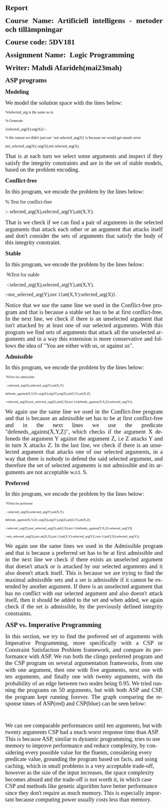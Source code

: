 <html xmlns:v="urn:schemas-microsoft-com:vml"
xmlns:o="urn:schemas-microsoft-com:office:office"
xmlns:w="urn:schemas-microsoft-com:office:word"
xmlns:m="http://schemas.microsoft.com/office/2004/12/omml"
xmlns="http://www.w3.org/TR/REC-html40">

<head>
<meta http-equiv=Content-Type content="text/html; charset=windows-1252">
<meta name=ProgId content=Word.Document>
<meta name=Generator content="Microsoft Word 14">
<meta name=Originator content="Microsoft Word 14">
<link rel=File-List href="logic_Report_files/filelist.xml">
<link rel=Edit-Time-Data href="logic_Report_files/editdata.mso">
<!--[if !mso]>
<style>
v\:* {behavior:url(#default#VML);}
o\:* {behavior:url(#default#VML);}
w\:* {behavior:url(#default#VML);}
.shape {behavior:url(#default#VML);}
</style>
<![endif]--><!--[if gte mso 9]><xml>
 <o:DocumentProperties>
  <o:Author>Mahdi</o:Author>
  <o:LastAuthor>Mahdi</o:LastAuthor>
  <o:Revision>2</o:Revision>
  <o:TotalTime>642</o:TotalTime>
  <o:LastPrinted>2023-12-07T10:27:00Z</o:LastPrinted>
  <o:Created>2023-12-07T11:01:00Z</o:Created>
  <o:LastSaved>2023-12-07T11:01:00Z</o:LastSaved>
  <o:Pages>4</o:Pages>
  <o:Words>761</o:Words>
  <o:Characters>4338</o:Characters>
  <o:Lines>36</o:Lines>
  <o:Paragraphs>10</o:Paragraphs>
  <o:CharactersWithSpaces>5089</o:CharactersWithSpaces>
  <o:Version>14.00</o:Version>
 </o:DocumentProperties>
 <o:OfficeDocumentSettings>
  <o:RelyOnVML/>
  <o:AllowPNG/>
 </o:OfficeDocumentSettings>
</xml><![endif]-->
<link rel=dataStoreItem href="logic_Report_files/item0001.xml"
target="logic_Report_files/props002.xml">
<link rel=themeData href="logic_Report_files/themedata.thmx">
<link rel=colorSchemeMapping href="logic_Report_files/colorschememapping.xml">
<!--[if gte mso 9]><xml>
 <w:WordDocument>
  <w:SpellingState>Clean</w:SpellingState>
  <w:GrammarState>Clean</w:GrammarState>
  <w:TrackMoves>false</w:TrackMoves>
  <w:TrackFormatting/>
  <w:PunctuationKerning/>
  <w:ValidateAgainstSchemas/>
  <w:SaveIfXMLInvalid>false</w:SaveIfXMLInvalid>
  <w:IgnoreMixedContent>false</w:IgnoreMixedContent>
  <w:AlwaysShowPlaceholderText>false</w:AlwaysShowPlaceholderText>
  <w:DoNotPromoteQF/>
  <w:LidThemeOther>EN-US</w:LidThemeOther>
  <w:LidThemeAsian>X-NONE</w:LidThemeAsian>
  <w:LidThemeComplexScript>FA</w:LidThemeComplexScript>
  <w:Compatibility>
   <w:BreakWrappedTables/>
   <w:SnapToGridInCell/>
   <w:WrapTextWithPunct/>
   <w:UseAsianBreakRules/>
   <w:DontGrowAutofit/>
   <w:SplitPgBreakAndParaMark/>
   <w:EnableOpenTypeKerning/>
   <w:DontFlipMirrorIndents/>
   <w:OverrideTableStyleHps/>
  </w:Compatibility>
  <w:DocumentVariables>
   <w:__Grammarly_42____i>H4sIAAAAAAAEAKtWckksSQxILCpxzi/NK1GyMqwFAAEhoTITAAAA</w:__Grammarly_42____i>
   <w:__Grammarly_42___1>H4sIAAAAAAAEAKtWcslP9kxRslIyNDY2MTQ0sTAxMTc2tTA2MTdS0lEKTi0uzszPAykwqQUAVYU/bCwAAAA=</w:__Grammarly_42___1>
  </w:DocumentVariables>
  <m:mathPr>
   <m:mathFont m:val="Cambria Math"/>
   <m:brkBin m:val="before"/>
   <m:brkBinSub m:val="&#45;-"/>
   <m:smallFrac m:val="off"/>
   <m:dispDef/>
   <m:lMargin m:val="0"/>
   <m:rMargin m:val="0"/>
   <m:defJc m:val="centerGroup"/>
   <m:wrapIndent m:val="1440"/>
   <m:intLim m:val="subSup"/>
   <m:naryLim m:val="undOvr"/>
  </m:mathPr></w:WordDocument>
</xml><![endif]--><!--[if gte mso 9]><xml>
 <w:LatentStyles DefLockedState="false" DefUnhideWhenUsed="true"
  DefSemiHidden="true" DefQFormat="false" DefPriority="99"
  LatentStyleCount="267">
  <w:LsdException Locked="false" Priority="0" SemiHidden="false"
   UnhideWhenUsed="false" QFormat="true" Name="Normal"/>
  <w:LsdException Locked="false" Priority="9" SemiHidden="false"
   UnhideWhenUsed="false" QFormat="true" Name="heading 1"/>
  <w:LsdException Locked="false" Priority="9" QFormat="true" Name="heading 2"/>
  <w:LsdException Locked="false" Priority="9" QFormat="true" Name="heading 3"/>
  <w:LsdException Locked="false" Priority="9" QFormat="true" Name="heading 4"/>
  <w:LsdException Locked="false" Priority="9" QFormat="true" Name="heading 5"/>
  <w:LsdException Locked="false" Priority="9" QFormat="true" Name="heading 6"/>
  <w:LsdException Locked="false" Priority="9" QFormat="true" Name="heading 7"/>
  <w:LsdException Locked="false" Priority="9" QFormat="true" Name="heading 8"/>
  <w:LsdException Locked="false" Priority="9" QFormat="true" Name="heading 9"/>
  <w:LsdException Locked="false" Priority="39" Name="toc 1"/>
  <w:LsdException Locked="false" Priority="39" Name="toc 2"/>
  <w:LsdException Locked="false" Priority="39" Name="toc 3"/>
  <w:LsdException Locked="false" Priority="39" Name="toc 4"/>
  <w:LsdException Locked="false" Priority="39" Name="toc 5"/>
  <w:LsdException Locked="false" Priority="39" Name="toc 6"/>
  <w:LsdException Locked="false" Priority="39" Name="toc 7"/>
  <w:LsdException Locked="false" Priority="39" Name="toc 8"/>
  <w:LsdException Locked="false" Priority="39" Name="toc 9"/>
  <w:LsdException Locked="false" Priority="35" QFormat="true" Name="caption"/>
  <w:LsdException Locked="false" Priority="10" SemiHidden="false"
   UnhideWhenUsed="false" QFormat="true" Name="Title"/>
  <w:LsdException Locked="false" Priority="1" Name="Default Paragraph Font"/>
  <w:LsdException Locked="false" Priority="11" SemiHidden="false"
   UnhideWhenUsed="false" QFormat="true" Name="Subtitle"/>
  <w:LsdException Locked="false" Priority="22" SemiHidden="false"
   UnhideWhenUsed="false" QFormat="true" Name="Strong"/>
  <w:LsdException Locked="false" Priority="20" SemiHidden="false"
   UnhideWhenUsed="false" QFormat="true" Name="Emphasis"/>
  <w:LsdException Locked="false" Priority="59" SemiHidden="false"
   UnhideWhenUsed="false" Name="Table Grid"/>
  <w:LsdException Locked="false" UnhideWhenUsed="false" Name="Placeholder Text"/>
  <w:LsdException Locked="false" Priority="1" SemiHidden="false"
   UnhideWhenUsed="false" QFormat="true" Name="No Spacing"/>
  <w:LsdException Locked="false" Priority="60" SemiHidden="false"
   UnhideWhenUsed="false" Name="Light Shading"/>
  <w:LsdException Locked="false" Priority="61" SemiHidden="false"
   UnhideWhenUsed="false" Name="Light List"/>
  <w:LsdException Locked="false" Priority="62" SemiHidden="false"
   UnhideWhenUsed="false" Name="Light Grid"/>
  <w:LsdException Locked="false" Priority="63" SemiHidden="false"
   UnhideWhenUsed="false" Name="Medium Shading 1"/>
  <w:LsdException Locked="false" Priority="64" SemiHidden="false"
   UnhideWhenUsed="false" Name="Medium Shading 2"/>
  <w:LsdException Locked="false" Priority="65" SemiHidden="false"
   UnhideWhenUsed="false" Name="Medium List 1"/>
  <w:LsdException Locked="false" Priority="66" SemiHidden="false"
   UnhideWhenUsed="false" Name="Medium List 2"/>
  <w:LsdException Locked="false" Priority="67" SemiHidden="false"
   UnhideWhenUsed="false" Name="Medium Grid 1"/>
  <w:LsdException Locked="false" Priority="68" SemiHidden="false"
   UnhideWhenUsed="false" Name="Medium Grid 2"/>
  <w:LsdException Locked="false" Priority="69" SemiHidden="false"
   UnhideWhenUsed="false" Name="Medium Grid 3"/>
  <w:LsdException Locked="false" Priority="70" SemiHidden="false"
   UnhideWhenUsed="false" Name="Dark List"/>
  <w:LsdException Locked="false" Priority="71" SemiHidden="false"
   UnhideWhenUsed="false" Name="Colorful Shading"/>
  <w:LsdException Locked="false" Priority="72" SemiHidden="false"
   UnhideWhenUsed="false" Name="Colorful List"/>
  <w:LsdException Locked="false" Priority="73" SemiHidden="false"
   UnhideWhenUsed="false" Name="Colorful Grid"/>
  <w:LsdException Locked="false" Priority="60" SemiHidden="false"
   UnhideWhenUsed="false" Name="Light Shading Accent 1"/>
  <w:LsdException Locked="false" Priority="61" SemiHidden="false"
   UnhideWhenUsed="false" Name="Light List Accent 1"/>
  <w:LsdException Locked="false" Priority="62" SemiHidden="false"
   UnhideWhenUsed="false" Name="Light Grid Accent 1"/>
  <w:LsdException Locked="false" Priority="63" SemiHidden="false"
   UnhideWhenUsed="false" Name="Medium Shading 1 Accent 1"/>
  <w:LsdException Locked="false" Priority="64" SemiHidden="false"
   UnhideWhenUsed="false" Name="Medium Shading 2 Accent 1"/>
  <w:LsdException Locked="false" Priority="65" SemiHidden="false"
   UnhideWhenUsed="false" Name="Medium List 1 Accent 1"/>
  <w:LsdException Locked="false" UnhideWhenUsed="false" Name="Revision"/>
  <w:LsdException Locked="false" Priority="34" SemiHidden="false"
   UnhideWhenUsed="false" QFormat="true" Name="List Paragraph"/>
  <w:LsdException Locked="false" Priority="29" SemiHidden="false"
   UnhideWhenUsed="false" QFormat="true" Name="Quote"/>
  <w:LsdException Locked="false" Priority="30" SemiHidden="false"
   UnhideWhenUsed="false" QFormat="true" Name="Intense Quote"/>
  <w:LsdException Locked="false" Priority="66" SemiHidden="false"
   UnhideWhenUsed="false" Name="Medium List 2 Accent 1"/>
  <w:LsdException Locked="false" Priority="67" SemiHidden="false"
   UnhideWhenUsed="false" Name="Medium Grid 1 Accent 1"/>
  <w:LsdException Locked="false" Priority="68" SemiHidden="false"
   UnhideWhenUsed="false" Name="Medium Grid 2 Accent 1"/>
  <w:LsdException Locked="false" Priority="69" SemiHidden="false"
   UnhideWhenUsed="false" Name="Medium Grid 3 Accent 1"/>
  <w:LsdException Locked="false" Priority="70" SemiHidden="false"
   UnhideWhenUsed="false" Name="Dark List Accent 1"/>
  <w:LsdException Locked="false" Priority="71" SemiHidden="false"
   UnhideWhenUsed="false" Name="Colorful Shading Accent 1"/>
  <w:LsdException Locked="false" Priority="72" SemiHidden="false"
   UnhideWhenUsed="false" Name="Colorful List Accent 1"/>
  <w:LsdException Locked="false" Priority="73" SemiHidden="false"
   UnhideWhenUsed="false" Name="Colorful Grid Accent 1"/>
  <w:LsdException Locked="false" Priority="60" SemiHidden="false"
   UnhideWhenUsed="false" Name="Light Shading Accent 2"/>
  <w:LsdException Locked="false" Priority="61" SemiHidden="false"
   UnhideWhenUsed="false" Name="Light List Accent 2"/>
  <w:LsdException Locked="false" Priority="62" SemiHidden="false"
   UnhideWhenUsed="false" Name="Light Grid Accent 2"/>
  <w:LsdException Locked="false" Priority="63" SemiHidden="false"
   UnhideWhenUsed="false" Name="Medium Shading 1 Accent 2"/>
  <w:LsdException Locked="false" Priority="64" SemiHidden="false"
   UnhideWhenUsed="false" Name="Medium Shading 2 Accent 2"/>
  <w:LsdException Locked="false" Priority="65" SemiHidden="false"
   UnhideWhenUsed="false" Name="Medium List 1 Accent 2"/>
  <w:LsdException Locked="false" Priority="66" SemiHidden="false"
   UnhideWhenUsed="false" Name="Medium List 2 Accent 2"/>
  <w:LsdException Locked="false" Priority="67" SemiHidden="false"
   UnhideWhenUsed="false" Name="Medium Grid 1 Accent 2"/>
  <w:LsdException Locked="false" Priority="68" SemiHidden="false"
   UnhideWhenUsed="false" Name="Medium Grid 2 Accent 2"/>
  <w:LsdException Locked="false" Priority="69" SemiHidden="false"
   UnhideWhenUsed="false" Name="Medium Grid 3 Accent 2"/>
  <w:LsdException Locked="false" Priority="70" SemiHidden="false"
   UnhideWhenUsed="false" Name="Dark List Accent 2"/>
  <w:LsdException Locked="false" Priority="71" SemiHidden="false"
   UnhideWhenUsed="false" Name="Colorful Shading Accent 2"/>
  <w:LsdException Locked="false" Priority="72" SemiHidden="false"
   UnhideWhenUsed="false" Name="Colorful List Accent 2"/>
  <w:LsdException Locked="false" Priority="73" SemiHidden="false"
   UnhideWhenUsed="false" Name="Colorful Grid Accent 2"/>
  <w:LsdException Locked="false" Priority="60" SemiHidden="false"
   UnhideWhenUsed="false" Name="Light Shading Accent 3"/>
  <w:LsdException Locked="false" Priority="61" SemiHidden="false"
   UnhideWhenUsed="false" Name="Light List Accent 3"/>
  <w:LsdException Locked="false" Priority="62" SemiHidden="false"
   UnhideWhenUsed="false" Name="Light Grid Accent 3"/>
  <w:LsdException Locked="false" Priority="63" SemiHidden="false"
   UnhideWhenUsed="false" Name="Medium Shading 1 Accent 3"/>
  <w:LsdException Locked="false" Priority="64" SemiHidden="false"
   UnhideWhenUsed="false" Name="Medium Shading 2 Accent 3"/>
  <w:LsdException Locked="false" Priority="65" SemiHidden="false"
   UnhideWhenUsed="false" Name="Medium List 1 Accent 3"/>
  <w:LsdException Locked="false" Priority="66" SemiHidden="false"
   UnhideWhenUsed="false" Name="Medium List 2 Accent 3"/>
  <w:LsdException Locked="false" Priority="67" SemiHidden="false"
   UnhideWhenUsed="false" Name="Medium Grid 1 Accent 3"/>
  <w:LsdException Locked="false" Priority="68" SemiHidden="false"
   UnhideWhenUsed="false" Name="Medium Grid 2 Accent 3"/>
  <w:LsdException Locked="false" Priority="69" SemiHidden="false"
   UnhideWhenUsed="false" Name="Medium Grid 3 Accent 3"/>
  <w:LsdException Locked="false" Priority="70" SemiHidden="false"
   UnhideWhenUsed="false" Name="Dark List Accent 3"/>
  <w:LsdException Locked="false" Priority="71" SemiHidden="false"
   UnhideWhenUsed="false" Name="Colorful Shading Accent 3"/>
  <w:LsdException Locked="false" Priority="72" SemiHidden="false"
   UnhideWhenUsed="false" Name="Colorful List Accent 3"/>
  <w:LsdException Locked="false" Priority="73" SemiHidden="false"
   UnhideWhenUsed="false" Name="Colorful Grid Accent 3"/>
  <w:LsdException Locked="false" Priority="60" SemiHidden="false"
   UnhideWhenUsed="false" Name="Light Shading Accent 4"/>
  <w:LsdException Locked="false" Priority="61" SemiHidden="false"
   UnhideWhenUsed="false" Name="Light List Accent 4"/>
  <w:LsdException Locked="false" Priority="62" SemiHidden="false"
   UnhideWhenUsed="false" Name="Light Grid Accent 4"/>
  <w:LsdException Locked="false" Priority="63" SemiHidden="false"
   UnhideWhenUsed="false" Name="Medium Shading 1 Accent 4"/>
  <w:LsdException Locked="false" Priority="64" SemiHidden="false"
   UnhideWhenUsed="false" Name="Medium Shading 2 Accent 4"/>
  <w:LsdException Locked="false" Priority="65" SemiHidden="false"
   UnhideWhenUsed="false" Name="Medium List 1 Accent 4"/>
  <w:LsdException Locked="false" Priority="66" SemiHidden="false"
   UnhideWhenUsed="false" Name="Medium List 2 Accent 4"/>
  <w:LsdException Locked="false" Priority="67" SemiHidden="false"
   UnhideWhenUsed="false" Name="Medium Grid 1 Accent 4"/>
  <w:LsdException Locked="false" Priority="68" SemiHidden="false"
   UnhideWhenUsed="false" Name="Medium Grid 2 Accent 4"/>
  <w:LsdException Locked="false" Priority="69" SemiHidden="false"
   UnhideWhenUsed="false" Name="Medium Grid 3 Accent 4"/>
  <w:LsdException Locked="false" Priority="70" SemiHidden="false"
   UnhideWhenUsed="false" Name="Dark List Accent 4"/>
  <w:LsdException Locked="false" Priority="71" SemiHidden="false"
   UnhideWhenUsed="false" Name="Colorful Shading Accent 4"/>
  <w:LsdException Locked="false" Priority="72" SemiHidden="false"
   UnhideWhenUsed="false" Name="Colorful List Accent 4"/>
  <w:LsdException Locked="false" Priority="73" SemiHidden="false"
   UnhideWhenUsed="false" Name="Colorful Grid Accent 4"/>
  <w:LsdException Locked="false" Priority="60" SemiHidden="false"
   UnhideWhenUsed="false" Name="Light Shading Accent 5"/>
  <w:LsdException Locked="false" Priority="61" SemiHidden="false"
   UnhideWhenUsed="false" Name="Light List Accent 5"/>
  <w:LsdException Locked="false" Priority="62" SemiHidden="false"
   UnhideWhenUsed="false" Name="Light Grid Accent 5"/>
  <w:LsdException Locked="false" Priority="63" SemiHidden="false"
   UnhideWhenUsed="false" Name="Medium Shading 1 Accent 5"/>
  <w:LsdException Locked="false" Priority="64" SemiHidden="false"
   UnhideWhenUsed="false" Name="Medium Shading 2 Accent 5"/>
  <w:LsdException Locked="false" Priority="65" SemiHidden="false"
   UnhideWhenUsed="false" Name="Medium List 1 Accent 5"/>
  <w:LsdException Locked="false" Priority="66" SemiHidden="false"
   UnhideWhenUsed="false" Name="Medium List 2 Accent 5"/>
  <w:LsdException Locked="false" Priority="67" SemiHidden="false"
   UnhideWhenUsed="false" Name="Medium Grid 1 Accent 5"/>
  <w:LsdException Locked="false" Priority="68" SemiHidden="false"
   UnhideWhenUsed="false" Name="Medium Grid 2 Accent 5"/>
  <w:LsdException Locked="false" Priority="69" SemiHidden="false"
   UnhideWhenUsed="false" Name="Medium Grid 3 Accent 5"/>
  <w:LsdException Locked="false" Priority="70" SemiHidden="false"
   UnhideWhenUsed="false" Name="Dark List Accent 5"/>
  <w:LsdException Locked="false" Priority="71" SemiHidden="false"
   UnhideWhenUsed="false" Name="Colorful Shading Accent 5"/>
  <w:LsdException Locked="false" Priority="72" SemiHidden="false"
   UnhideWhenUsed="false" Name="Colorful List Accent 5"/>
  <w:LsdException Locked="false" Priority="73" SemiHidden="false"
   UnhideWhenUsed="false" Name="Colorful Grid Accent 5"/>
  <w:LsdException Locked="false" Priority="60" SemiHidden="false"
   UnhideWhenUsed="false" Name="Light Shading Accent 6"/>
  <w:LsdException Locked="false" Priority="61" SemiHidden="false"
   UnhideWhenUsed="false" Name="Light List Accent 6"/>
  <w:LsdException Locked="false" Priority="62" SemiHidden="false"
   UnhideWhenUsed="false" Name="Light Grid Accent 6"/>
  <w:LsdException Locked="false" Priority="63" SemiHidden="false"
   UnhideWhenUsed="false" Name="Medium Shading 1 Accent 6"/>
  <w:LsdException Locked="false" Priority="64" SemiHidden="false"
   UnhideWhenUsed="false" Name="Medium Shading 2 Accent 6"/>
  <w:LsdException Locked="false" Priority="65" SemiHidden="false"
   UnhideWhenUsed="false" Name="Medium List 1 Accent 6"/>
  <w:LsdException Locked="false" Priority="66" SemiHidden="false"
   UnhideWhenUsed="false" Name="Medium List 2 Accent 6"/>
  <w:LsdException Locked="false" Priority="67" SemiHidden="false"
   UnhideWhenUsed="false" Name="Medium Grid 1 Accent 6"/>
  <w:LsdException Locked="false" Priority="68" SemiHidden="false"
   UnhideWhenUsed="false" Name="Medium Grid 2 Accent 6"/>
  <w:LsdException Locked="false" Priority="69" SemiHidden="false"
   UnhideWhenUsed="false" Name="Medium Grid 3 Accent 6"/>
  <w:LsdException Locked="false" Priority="70" SemiHidden="false"
   UnhideWhenUsed="false" Name="Dark List Accent 6"/>
  <w:LsdException Locked="false" Priority="71" SemiHidden="false"
   UnhideWhenUsed="false" Name="Colorful Shading Accent 6"/>
  <w:LsdException Locked="false" Priority="72" SemiHidden="false"
   UnhideWhenUsed="false" Name="Colorful List Accent 6"/>
  <w:LsdException Locked="false" Priority="73" SemiHidden="false"
   UnhideWhenUsed="false" Name="Colorful Grid Accent 6"/>
  <w:LsdException Locked="false" Priority="19" SemiHidden="false"
   UnhideWhenUsed="false" QFormat="true" Name="Subtle Emphasis"/>
  <w:LsdException Locked="false" Priority="21" SemiHidden="false"
   UnhideWhenUsed="false" QFormat="true" Name="Intense Emphasis"/>
  <w:LsdException Locked="false" Priority="31" SemiHidden="false"
   UnhideWhenUsed="false" QFormat="true" Name="Subtle Reference"/>
  <w:LsdException Locked="false" Priority="32" SemiHidden="false"
   UnhideWhenUsed="false" QFormat="true" Name="Intense Reference"/>
  <w:LsdException Locked="false" Priority="33" SemiHidden="false"
   UnhideWhenUsed="false" QFormat="true" Name="Book Title"/>
  <w:LsdException Locked="false" Priority="37" Name="Bibliography"/>
  <w:LsdException Locked="false" Priority="39" QFormat="true" Name="TOC Heading"/>
 </w:LatentStyles>
</xml><![endif]-->
<style>
<!--
 /* Font Definitions */
 @font-face
	{font-family:Calibri;
	panose-1:2 15 5 2 2 2 4 3 2 4;
	mso-font-charset:0;
	mso-generic-font-family:swiss;
	mso-font-pitch:variable;
	mso-font-signature:-469750017 -1073732485 9 0 511 0;}
@font-face
	{font-family:Tahoma;
	panose-1:2 11 6 4 3 5 4 4 2 4;
	mso-font-charset:0;
	mso-generic-font-family:swiss;
	mso-font-pitch:variable;
	mso-font-signature:-520081665 -1073717157 41 0 66047 0;}
@font-face
	{font-family:Consolas;
	panose-1:2 11 6 9 2 2 4 3 2 4;
	mso-font-charset:0;
	mso-generic-font-family:modern;
	mso-font-pitch:fixed;
	mso-font-signature:-536869121 64767 1 0 415 0;}
 /* Style Definitions */
 p.MsoNormal, li.MsoNormal, div.MsoNormal
	{mso-style-unhide:no;
	mso-style-qformat:yes;
	mso-style-parent:"";
	margin-top:0in;
	margin-right:0in;
	margin-bottom:10.0pt;
	margin-left:0in;
	text-align:right;
	line-height:115%;
	mso-pagination:widow-orphan;
	direction:rtl;
	unicode-bidi:embed;
	font-size:11.0pt;
	font-family:"Calibri","sans-serif";
	mso-ascii-font-family:Calibri;
	mso-ascii-theme-font:minor-latin;
	mso-fareast-font-family:Calibri;
	mso-fareast-theme-font:minor-latin;
	mso-hansi-font-family:Calibri;
	mso-hansi-theme-font:minor-latin;
	mso-bidi-font-family:Arial;
	mso-bidi-theme-font:minor-bidi;}
pre
	{mso-style-noshow:yes;
	mso-style-priority:99;
	mso-style-link:"HTML Preformatted Char";
	margin:0in;
	margin-bottom:.0001pt;
	mso-pagination:widow-orphan;
	font-size:10.0pt;
	font-family:"Courier New";
	mso-fareast-font-family:"Times New Roman";}
p.MsoAcetate, li.MsoAcetate, div.MsoAcetate
	{mso-style-noshow:yes;
	mso-style-priority:99;
	mso-style-link:"Balloon Text Char";
	margin:0in;
	margin-bottom:.0001pt;
	text-align:right;
	mso-pagination:widow-orphan;
	direction:rtl;
	unicode-bidi:embed;
	font-size:8.0pt;
	font-family:"Tahoma","sans-serif";
	mso-fareast-font-family:Calibri;
	mso-fareast-theme-font:minor-latin;}
span.MsoPlaceholderText
	{mso-style-noshow:yes;
	mso-style-priority:99;
	mso-style-unhide:no;
	color:gray;}
span.BalloonTextChar
	{mso-style-name:"Balloon Text Char";
	mso-style-noshow:yes;
	mso-style-priority:99;
	mso-style-unhide:no;
	mso-style-locked:yes;
	mso-style-link:"Balloon Text";
	mso-ansi-font-size:8.0pt;
	mso-bidi-font-size:8.0pt;
	font-family:"Tahoma","sans-serif";
	mso-ascii-font-family:Tahoma;
	mso-hansi-font-family:Tahoma;
	mso-bidi-font-family:Tahoma;}
span.HTMLPreformattedChar
	{mso-style-name:"HTML Preformatted Char";
	mso-style-noshow:yes;
	mso-style-priority:99;
	mso-style-unhide:no;
	mso-style-locked:yes;
	mso-style-link:"HTML Preformatted";
	mso-ansi-font-size:10.0pt;
	mso-bidi-font-size:10.0pt;
	font-family:"Courier New";
	mso-ascii-font-family:"Courier New";
	mso-fareast-font-family:"Times New Roman";
	mso-hansi-font-family:"Courier New";
	mso-bidi-font-family:"Courier New";}
.MsoChpDefault
	{mso-style-type:export-only;
	mso-default-props:yes;
	font-family:"Calibri","sans-serif";
	mso-ascii-font-family:Calibri;
	mso-ascii-theme-font:minor-latin;
	mso-fareast-font-family:Calibri;
	mso-fareast-theme-font:minor-latin;
	mso-hansi-font-family:Calibri;
	mso-hansi-theme-font:minor-latin;
	mso-bidi-font-family:Arial;
	mso-bidi-theme-font:minor-bidi;}
.MsoPapDefault
	{mso-style-type:export-only;
	margin-bottom:10.0pt;
	line-height:115%;}
@page WordSection1
	{size:595.3pt 841.9pt;
	margin:1.0in 1.0in 1.0in 1.0in;
	mso-header-margin:.5in;
	mso-footer-margin:.5in;
	mso-paper-source:0;
	mso-gutter-direction:rtl;}
div.WordSection1
	{page:WordSection1;}
-->
</style>
<!--[if gte mso 10]>
<style>
 /* Style Definitions */
 table.MsoNormalTable
	{mso-style-name:"Table Normal";
	mso-tstyle-rowband-size:0;
	mso-tstyle-colband-size:0;
	mso-style-noshow:yes;
	mso-style-priority:99;
	mso-style-parent:"";
	mso-padding-alt:0in 5.4pt 0in 5.4pt;
	mso-para-margin-top:0in;
	mso-para-margin-right:0in;
	mso-para-margin-bottom:10.0pt;
	mso-para-margin-left:0in;
	line-height:115%;
	mso-pagination:widow-orphan;
	font-size:11.0pt;
	font-family:"Calibri","sans-serif";
	mso-ascii-font-family:Calibri;
	mso-ascii-theme-font:minor-latin;
	mso-hansi-font-family:Calibri;
	mso-hansi-theme-font:minor-latin;
	mso-bidi-font-family:Arial;
	mso-bidi-theme-font:minor-bidi;}
table.MsoTableGrid
	{mso-style-name:"Table Grid";
	mso-tstyle-rowband-size:0;
	mso-tstyle-colband-size:0;
	mso-style-priority:59;
	mso-style-unhide:no;
	border:solid windowtext 1.0pt;
	mso-border-alt:solid windowtext .5pt;
	mso-padding-alt:0in 5.4pt 0in 5.4pt;
	mso-border-insideh:.5pt solid windowtext;
	mso-border-insidev:.5pt solid windowtext;
	mso-para-margin:0in;
	mso-para-margin-bottom:.0001pt;
	mso-pagination:widow-orphan;
	font-size:11.0pt;
	font-family:"Calibri","sans-serif";
	mso-ascii-font-family:Calibri;
	mso-ascii-theme-font:minor-latin;
	mso-hansi-font-family:Calibri;
	mso-hansi-theme-font:minor-latin;
	mso-bidi-font-family:Arial;
	mso-bidi-theme-font:minor-bidi;}
</style>
<![endif]--><!--[if gte mso 9]><xml>
 <o:shapedefaults v:ext="edit" spidmax="1026"/>
</xml><![endif]--><!--[if gte mso 9]><xml>
 <o:shapelayout v:ext="edit">
  <o:idmap v:ext="edit" data="1"/>
 </o:shapelayout></xml><![endif]-->
</head>

<body lang=EN-US style='tab-interval:.5in'>

<div class=WordSection1 dir=RTL>

<p class=MsoNormal dir=LTR style='text-align:justify;direction:ltr;unicode-bidi:
embed'><b><span style='font-size:18.0pt;line-height:115%;font-family:"Times New Roman","serif";
mso-ascii-theme-font:major-bidi;mso-hansi-theme-font:major-bidi;mso-bidi-theme-font:
major-bidi;mso-no-proof:yes'>Report<o:p></o:p></span></b></p>

<p class=MsoNormal dir=LTR style='text-align:justify;direction:ltr;unicode-bidi:
embed'><b><span style='font-size:18.0pt;line-height:115%;font-family:"Times New Roman","serif";
mso-ascii-theme-font:major-bidi;mso-hansi-theme-font:major-bidi;mso-bidi-theme-font:
major-bidi;mso-no-proof:yes'>Course Name: Artificiell intelligens - metoder och
tillämpningar<o:p></o:p></span></b></p>

<p class=MsoNormal dir=LTR style='text-align:justify;direction:ltr;unicode-bidi:
embed'><b><span style='font-size:18.0pt;line-height:115%;font-family:"Times New Roman","serif";
mso-ascii-theme-font:major-bidi;mso-hansi-theme-font:major-bidi;mso-bidi-theme-font:
major-bidi;mso-no-proof:yes'>Course code: 5DV181<o:p></o:p></span></b></p>

<p class=MsoNormal dir=LTR style='text-align:justify;direction:ltr;unicode-bidi:
embed'><b><span style='font-size:18.0pt;line-height:115%;font-family:"Times New Roman","serif";
mso-ascii-theme-font:major-bidi;mso-hansi-theme-font:major-bidi;mso-bidi-theme-font:
major-bidi;mso-no-proof:yes'>Assignment Name:<span style='mso-spacerun:yes'> 
</span>Logic Programming<o:p></o:p></span></b></p>

<p class=MsoNormal dir=LTR style='text-align:justify;direction:ltr;unicode-bidi:
embed'><b><span style='font-size:18.0pt;line-height:115%;font-family:"Times New Roman","serif";
mso-ascii-theme-font:major-bidi;mso-hansi-theme-font:major-bidi;mso-bidi-theme-font:
major-bidi;mso-no-proof:yes'>Writer: Mahdi Afarideh(mai23mah)<o:p></o:p></span></b></p>

<p class=MsoNormal dir=LTR style='text-align:justify;direction:ltr;unicode-bidi:
embed'><b><span style='font-size:16.0pt;line-height:115%;mso-bidi-font-family:
Arial;mso-no-proof:yes'>ASP programs<o:p></o:p></span></b></p>

<p class=MsoNormal dir=LTR style='text-align:justify;direction:ltr;unicode-bidi:
embed'><b><span style='font-size:14.0pt;line-height:115%;mso-bidi-font-family:
Arial;mso-no-proof:yes'>Modeling<o:p></o:p></span></b></p>

<p class=MsoNormal dir=LTR style='text-align:justify;direction:ltr;unicode-bidi:
embed'><span style='font-size:14.0pt;line-height:115%;mso-bidi-font-family:
Arial;mso-no-proof:yes'>We model the solution space with the lines below:<o:p></o:p></span></p>

<p class=MsoNormal dir=LTR style='text-align:justify;direction:ltr;unicode-bidi:
embed'><span style='font-size:9.0pt;line-height:115%;font-family:Consolas;
mso-bidi-font-family:Arial;mso-no-proof:yes'>%Selected_arg is the same as in<o:p></o:p></span></p>

<p class=MsoNormal dir=LTR style='text-align:justify;direction:ltr;unicode-bidi:
embed'><span style='font-size:9.0pt;line-height:115%;font-family:Consolas;
mso-bidi-font-family:Arial;mso-no-proof:yes'>% Generate<o:p></o:p></span></p>

<p class=MsoNormal dir=LTR style='text-align:justify;direction:ltr;unicode-bidi:
embed'><span style='font-size:9.0pt;line-height:115%;font-family:Consolas;
mso-bidi-font-family:Arial;mso-no-proof:yes'>{selected_arg(X):arg(X)}:-.<o:p></o:p></span></p>

<p class=MsoNormal dir=LTR style='text-align:justify;direction:ltr;unicode-bidi:
embed'><span style='font-size:9.0pt;line-height:115%;font-family:Consolas;
mso-bidi-font-family:Arial;mso-no-proof:yes'>% the reason we didn't just use '
not selected_arg(X)' is because we would get unsafe error<o:p></o:p></span></p>

<p class=MsoNormal dir=LTR style='text-align:justify;direction:ltr;unicode-bidi:
embed'><span style='font-size:9.0pt;line-height:115%;font-family:Consolas;
mso-bidi-font-family:Arial;mso-no-proof:yes'>not_selected_arg(X):-arg(X),not
selected_arg(X).<o:p></o:p></span></p>

<p class=MsoNormal dir=LTR style='text-align:justify;direction:ltr;unicode-bidi:
embed'><span style='font-size:14.0pt;line-height:115%;mso-bidi-font-family:
Calibri;mso-bidi-theme-font:minor-latin;mso-no-proof:yes'>That is at each turn
we select some arguments and inspect if they satisfy the integrity constraints
and are in the set of stable models, based on the problem encoding. <o:p></o:p></span></p>

<p class=MsoNormal dir=LTR style='text-align:justify;direction:ltr;unicode-bidi:
embed'><b><span style='font-size:14.0pt;line-height:115%;mso-bidi-font-family:
Arial;mso-no-proof:yes'>Conflict-free<o:p></o:p></span></b></p>

<p class=MsoNormal dir=LTR style='text-align:justify;direction:ltr;unicode-bidi:
embed'><span style='font-size:14.0pt;line-height:115%;mso-bidi-font-family:
Arial;mso-no-proof:yes'>In this program, we encode the problem by the lines
below:<o:p></o:p></span></p>

<p class=MsoNormal dir=LTR style='text-align:justify;direction:ltr;unicode-bidi:
embed'><span style='font-size:12.0pt;line-height:115%;font-family:Consolas;
mso-bidi-font-family:Arial;mso-no-proof:yes'>% Test for conflict-free<o:p></o:p></span></p>

<p class=MsoNormal dir=LTR style='text-align:justify;direction:ltr;unicode-bidi:
embed'><span style='font-size:12.0pt;line-height:115%;font-family:Consolas;
mso-bidi-font-family:Arial;mso-no-proof:yes'>:-
selected_arg(X),selected_arg(Y),att(X,Y).<o:p></o:p></span></p>

<p class=MsoNormal dir=LTR style='text-align:justify;direction:ltr;unicode-bidi:
embed'><span style='font-size:14.0pt;line-height:115%;mso-bidi-font-family:
Calibri;mso-bidi-theme-font:minor-latin;mso-no-proof:yes'>That is we check if
we can find a pair of arguments in the selected arguments that attack each
other or an argument that attacks itself and don't consider the sets of arguments
that satisfy the body of this integrity constraint. <o:p></o:p></span></p>

<p class=MsoNormal dir=LTR style='text-align:justify;direction:ltr;unicode-bidi:
embed'><b><span style='font-size:14.0pt;line-height:115%;mso-bidi-font-family:
Arial;mso-no-proof:yes'>Stable</span></b><span style='font-size:14.0pt;
line-height:115%;mso-bidi-font-family:Arial;mso-no-proof:yes'><o:p></o:p></span></p>

<p class=MsoNormal dir=LTR style='text-align:justify;direction:ltr;unicode-bidi:
embed'><span style='font-size:14.0pt;line-height:115%;mso-bidi-font-family:
Arial;mso-no-proof:yes'>In this program, we encode the problem by the lines
below:<o:p></o:p></span></p>

<p class=MsoNormal dir=LTR style='text-align:left;direction:ltr;unicode-bidi:
embed'><span dir=RTL></span><span lang=FA dir=RTL style='font-size:12.0pt;
line-height:115%;font-family:"Arial","sans-serif";mso-ascii-font-family:Consolas;
mso-hansi-font-family:Consolas;mso-no-proof:yes'><span dir=RTL></span>% </span><span
style='font-size:12.0pt;line-height:115%;font-family:Consolas;mso-bidi-font-family:
Arial;mso-no-proof:yes'>Test for stable<o:p></o:p></span></p>

<p class=MsoNormal dir=LTR style='text-align:left;direction:ltr;unicode-bidi:
embed'><span dir=RTL></span><span lang=FA dir=RTL style='font-size:12.0pt;
line-height:115%;font-family:"Arial","sans-serif";mso-ascii-font-family:Consolas;
mso-hansi-font-family:Consolas;mso-no-proof:yes'><span dir=RTL></span>:- </span><span
style='font-size:12.0pt;line-height:115%;font-family:Consolas;mso-bidi-font-family:
Arial;mso-no-proof:yes'>selected_arg(X),selected_arg(Y),att(X,Y).<o:p></o:p></span></p>

<p class=MsoNormal dir=LTR style='text-align:left;direction:ltr;unicode-bidi:
embed'><span style='font-size:12.0pt;line-height:115%;font-family:Consolas;
mso-bidi-font-family:Arial;mso-no-proof:yes'>:-not_selected_arg(Y),not
1{att(X,Y):selected_arg(X)}.</span><span style='font-size:12.0pt;line-height:
115%;mso-bidi-font-family:Calibri;mso-bidi-theme-font:minor-latin;mso-no-proof:
yes'><o:p></o:p></span></p>

<p class=MsoNormal dir=LTR style='text-align:justify;direction:ltr;unicode-bidi:
embed'><span style='font-size:14.0pt;line-height:115%;mso-bidi-font-family:
Calibri;mso-bidi-theme-font:minor-latin;mso-no-proof:yes'>Notice that we use
the same line we used in the Conflict-free program and that is because a stable
set has to be at first conflict-free. In the next line, we check if there is an
unselected argument that isn't attacked by at least one of our selected
arguments. With this program we find sets of arguments that attack all the
unselected arguments and in a way this extension is more conservative and
follows the idea of &quot;You are either with us, or against us&quot;.<o:p></o:p></span></p>

<p class=MsoNormal dir=LTR style='text-align:justify;direction:ltr;unicode-bidi:
embed'><b><span style='font-size:14.0pt;line-height:115%;mso-bidi-font-family:
Arial;mso-no-proof:yes'>Admissible </span></b><span style='font-size:14.0pt;
line-height:115%;mso-bidi-font-family:Arial;mso-no-proof:yes'><o:p></o:p></span></p>

<p class=MsoNormal dir=LTR style='text-align:justify;direction:ltr;unicode-bidi:
embed'><span style='font-size:14.0pt;line-height:115%;mso-bidi-font-family:
Arial;mso-no-proof:yes'>In this program, we encode the problem by the lines
below:<o:p></o:p></span></p>

<p class=MsoNormal dir=LTR style='text-align:left;direction:ltr;unicode-bidi:
embed'><span dir=RTL></span><span lang=FA dir=RTL style='font-size:8.0pt;
line-height:115%;font-family:"Arial","sans-serif";mso-ascii-font-family:Consolas;
mso-hansi-font-family:Consolas;mso-no-proof:yes'><span dir=RTL></span>% </span><span
style='font-size:8.0pt;line-height:115%;font-family:Consolas;mso-bidi-font-family:
Arial;mso-no-proof:yes'>Test for admissible</span><span lang=FA dir=RTL
style='font-size:8.0pt;line-height:115%;font-family:"Arial","sans-serif";
mso-ascii-font-family:Consolas;mso-hansi-font-family:Consolas;mso-no-proof:
yes'><o:p></o:p></span></p>

<p class=MsoNormal dir=LTR style='text-align:left;direction:ltr;unicode-bidi:
embed'><span lang=FA dir=RTL style='font-size:8.0pt;line-height:115%;
font-family:"Arial","sans-serif";mso-ascii-font-family:Consolas;mso-hansi-font-family:
Consolas;mso-no-proof:yes'>:- </span><span style='font-size:8.0pt;line-height:
115%;font-family:Consolas;mso-bidi-font-family:Arial;mso-no-proof:yes'>selected_arg(X),selected_arg(Y),att(X,Y</span><span
dir=RTL></span><span lang=FA dir=RTL style='font-size:8.0pt;line-height:115%;
font-family:"Arial","sans-serif";mso-ascii-font-family:Consolas;mso-hansi-font-family:
Consolas;mso-no-proof:yes'><span dir=RTL></span>.(</span><span
style='font-size:8.0pt;line-height:115%;font-family:Consolas;mso-bidi-font-family:
Arial;mso-no-proof:yes'><o:p></o:p></span></p>

<p class=MsoNormal dir=LTR style='text-align:left;direction:ltr;unicode-bidi:
embed'><span style='font-size:8.0pt;line-height:115%;font-family:Consolas;
mso-bidi-font-family:Arial;mso-no-proof:yes'>defends_against(X,Y,Z):-arg(X),arg(Y),arg(Z),att(Z,Y),att(X,Z</span><span
dir=RTL></span><span lang=FA dir=RTL style='font-size:8.0pt;line-height:115%;
font-family:"Arial","sans-serif";mso-ascii-font-family:Consolas;mso-hansi-font-family:
Consolas;mso-no-proof:yes'><span dir=RTL></span>(</span><span dir=LTR></span><span
style='font-size:8.0pt;line-height:115%;font-family:Consolas;mso-bidi-font-family:
Arial;mso-no-proof:yes'><span dir=LTR></span>.<o:p></o:p></span></p>

<p class=MsoNormal dir=LTR style='text-align:left;direction:ltr;unicode-bidi:
embed'><span style='font-size:8.0pt;line-height:115%;font-family:Consolas;
mso-bidi-font-family:Arial;mso-no-proof:yes'>:-selected_arg(X),not_selected_arg(Z),att(Z,X),not
1{defends_against(Y,X,Z):selected_arg(Y)}.</span><span style='font-size:8.0pt;
line-height:115%;mso-bidi-font-family:Calibri;mso-bidi-theme-font:minor-latin;
mso-no-proof:yes'><o:p></o:p></span></p>

<p class=MsoNormal dir=LTR style='text-align:justify;direction:ltr;unicode-bidi:
embed'><span style='font-size:14.0pt;line-height:115%;mso-bidi-font-family:
Calibri;mso-bidi-theme-font:minor-latin;mso-no-proof:yes'>We again use the same
line we used in the Conflict-free program and that is because an admissible set
has to be at first conflict-free and in the next lines we use the predicate
&quot;defeneds_againts(X,Y,Z)&quot;, which checks if the argument X defeneds
the argument Y against the argument Z, i.e Z attacks Y and in turn X attacks Z.
In the last line, we check if there is an unselected argument that attacks one
of our selected arguments, in a way that there is nobody to defend the said
selected argument, and therefore the set of selected arguments is not
admissible and its arguments are not acceptable w.r.t. S.<o:p></o:p></span></p>

<p class=MsoNormal dir=LTR style='text-align:justify;direction:ltr;unicode-bidi:
embed'><b><span style='font-size:14.0pt;line-height:115%;mso-bidi-font-family:
Arial;mso-no-proof:yes'>Preferred</span></b><span style='font-size:14.0pt;
line-height:115%;mso-bidi-font-family:Arial;mso-no-proof:yes'><o:p></o:p></span></p>

<p class=MsoNormal dir=LTR style='text-align:left;direction:ltr;unicode-bidi:
embed'><span style='font-size:14.0pt;line-height:115%;mso-bidi-font-family:
Arial;mso-no-proof:yes'>In this program, we encode the problem by the lines
below:</span><span lang=FA dir=RTL style='font-size:14.0pt;line-height:115%;
font-family:"Arial","sans-serif";mso-ascii-font-family:Calibri;mso-ascii-theme-font:
minor-latin;mso-hansi-font-family:Calibri;mso-hansi-theme-font:minor-latin;
mso-no-proof:yes'><o:p></o:p></span></p>

<p class=MsoNormal dir=LTR style='text-align:left;direction:ltr;unicode-bidi:
embed'><span lang=FA dir=RTL style='font-size:8.0pt;line-height:115%;
font-family:"Arial","sans-serif";mso-ascii-font-family:Consolas;mso-hansi-font-family:
Consolas;mso-no-proof:yes'>% </span><span style='font-size:8.0pt;line-height:
115%;font-family:Consolas;mso-bidi-font-family:Arial;mso-no-proof:yes'>Test for
preferred</span><span style='font-size:14.0pt;line-height:115%;mso-bidi-font-family:
Arial;mso-no-proof:yes'><o:p></o:p></span></p>

<p class=MsoNormal dir=LTR style='text-align:left;direction:ltr;unicode-bidi:
embed'><span dir=RTL></span><span lang=FA dir=RTL style='font-size:8.0pt;
line-height:115%;font-family:"Arial","sans-serif";mso-ascii-font-family:Consolas;
mso-hansi-font-family:Consolas;mso-no-proof:yes'><span dir=RTL></span>:- </span><span
style='font-size:8.0pt;line-height:115%;font-family:Consolas;mso-bidi-font-family:
Arial;mso-no-proof:yes'>selected_arg(X),selected_arg(Y),att(X,Y).<o:p></o:p></span></p>

<p class=MsoNormal dir=LTR style='text-align:left;direction:ltr;unicode-bidi:
embed'><span style='font-size:8.0pt;line-height:115%;font-family:Consolas;
mso-bidi-font-family:Arial;mso-no-proof:yes'>defends_against(X,Y,Z):-arg(X),arg(Y),arg(Z),att(Z,Y),att(X,Z).<o:p></o:p></span></p>

<p class=MsoNormal dir=LTR style='text-align:left;direction:ltr;unicode-bidi:
embed'><span dir=RTL></span><span lang=FA dir=RTL style='font-size:8.0pt;
line-height:115%;font-family:"Arial","sans-serif";mso-ascii-font-family:Consolas;
mso-hansi-font-family:Consolas;mso-no-proof:yes'><span dir=RTL></span>:-</span><span
style='font-size:8.0pt;line-height:115%;font-family:Consolas;mso-bidi-font-family:
Arial;mso-no-proof:yes'>selected_arg(X),not_selected_arg(Z),att(Z,X),not
1{defends_against(Y,X,Z):selected_arg(Y</span><span dir=RTL></span><span
lang=FA dir=RTL style='font-size:8.0pt;line-height:115%;font-family:"Arial","sans-serif";
mso-ascii-font-family:Consolas;mso-hansi-font-family:Consolas;mso-no-proof:
yes'><span dir=RTL></span>.{(</span><span style='font-size:8.0pt;line-height:
115%;font-family:Consolas;mso-bidi-font-family:Arial;mso-no-proof:yes'><o:p></o:p></span></p>

<p class=MsoNormal dir=LTR style='text-align:left;direction:ltr;unicode-bidi:
embed'><span style='font-size:8.0pt;line-height:115%;font-family:Consolas;
mso-bidi-font-family:Arial;mso-no-proof:yes'>:-not_selected_arg(X),not
att(X,X),not 1{att(X,Y):selected_arg(Y)},not 1{att(Y,X):selected_arg(Y)}.</span><span
style='font-size:14.0pt;line-height:115%;mso-bidi-font-family:Calibri;
mso-bidi-theme-font:minor-latin;mso-no-proof:yes'><o:p></o:p></span></p>

<p class=MsoNormal dir=LTR style='text-align:justify;direction:ltr;unicode-bidi:
embed'><span style='font-size:14.0pt;line-height:115%;mso-bidi-font-family:
Calibri;mso-bidi-theme-font:minor-latin;mso-no-proof:yes'>We again use the same
lines we used in the Admissible program and that is because a preferred set has
to be at first admissible and in the next line we check if there exists an
unselected argument that doesn't attack or is attacked by our selected
arguments and it also doesn't attack itself. This is because we are trying to
find the maximal admissible sets and a set is admissible if it cannot be extended
by another argument. If there is an unselected argument that has no conflict
with our selected argument and also doesn't attack itself, then it should be
added to the set and when added, we again check if the set is admissible, by
the previously defined integrity constraints. <span
style='mso-spacerun:yes'> </span><o:p></o:p></span></p>

<p class=MsoNormal dir=LTR style='text-align:justify;direction:ltr;unicode-bidi:
embed'><b><span style='font-size:16.0pt;line-height:115%;mso-bidi-font-family:
Calibri;mso-bidi-theme-font:minor-latin;mso-no-proof:yes'>ASP vs. Imperative
Programming<o:p></o:p></span></b></p>

<p class=MsoNormal dir=LTR style='text-align:justify;direction:ltr;unicode-bidi:
embed'><span style='font-size:14.0pt;line-height:115%;mso-bidi-font-family:
Calibri;mso-bidi-theme-font:minor-latin;mso-no-proof:yes'>In this section, we
try to find the preferred set of arguments with Imperative Programming, more
specifically with a CSP or Constraint Satisfaction Problem framework, and
compare its performance with ASP. We run both the clingo preferred program and
the CSP program on several argumentation frameworks, from one with one
argument, then one with five arguments, next one with ten arguments, and
finally one with twenty arguments, with the probability of an edge between two
nodes being 0.95. We tried running the programs on 50 arguments, but with both
ASP and CSP, the program kept running forever. The graph comparing the response
times of ASP(red) and CSP(blue) can be seen below:<o:p></o:p></span></p>

<p class=MsoNormal align=center dir=LTR style='text-align:center;direction:
ltr;unicode-bidi:embed'><span style='font-size:14.0pt;line-height:115%;
font-family:Consolas;mso-bidi-font-family:Arial;mso-no-proof:yes'><v:shapetype
 id="_x0000_t75" coordsize="21600,21600" o:spt="75" o:preferrelative="t"
 path="m@4@5l@4@11@9@11@9@5xe" filled="f" stroked="f">
 <v:stroke joinstyle="miter"/>
 <v:formulas>
  <v:f eqn="if lineDrawn pixelLineWidth 0"/>
  <v:f eqn="sum @0 1 0"/>
  <v:f eqn="sum 0 0 @1"/>
  <v:f eqn="prod @2 1 2"/>
  <v:f eqn="prod @3 21600 pixelWidth"/>
  <v:f eqn="prod @3 21600 pixelHeight"/>
  <v:f eqn="sum @0 0 1"/>
  <v:f eqn="prod @6 1 2"/>
  <v:f eqn="prod @7 21600 pixelWidth"/>
  <v:f eqn="sum @8 21600 0"/>
  <v:f eqn="prod @7 21600 pixelHeight"/>
  <v:f eqn="sum @10 21600 0"/>
 </v:formulas>
 <v:path o:extrusionok="f" gradientshapeok="t" o:connecttype="rect"/>
 <o:lock v:ext="edit" aspectratio="t"/>
</v:shapetype><v:shape id="Picture_x0020_3" o:spid="_x0000_i1025" type="#_x0000_t75"
 alt="Description: C:\Users\Mahdi\Downloads\Save_webP\wf70NZHxciADgAAAABJRU5ErkJggg==.png"
 style='width:312.75pt;height:258pt;visibility:visible;mso-wrap-style:square'>
 <v:imagedata src="logic_Report_files/image001.png" o:title="wf70NZHxciADgAAAABJRU5ErkJggg=="/>
</v:shape><o:p></o:p></span></p>

<p class=MsoNormal dir=LTR style='text-align:left;tab-stops:2.0in;direction:
ltr;unicode-bidi:embed'><span style='font-size:14.0pt;line-height:115%;
font-family:Consolas;mso-bidi-font-family:Arial'><span style='mso-tab-count:
1'>                   </span><o:p></o:p></span></p>

<p class=MsoNormal dir=LTR style='text-align:left;tab-stops:2.0in;direction:
ltr;unicode-bidi:embed'><span style='font-size:14.0pt;line-height:115%;
mso-bidi-font-family:Calibri;mso-bidi-theme-font:minor-latin;mso-no-proof:yes'>We
can see comparable performances until ten arguments, but with twenty arguments
CSP had a much worst response time than ASP. This is because ASP, similar to
dynamic programming, tries to use memory to improve performance and reduce
complexity, by considering every possible value for the fluents, considering
every predicate value, grounding the program based on facts, and using caching,
which in small problems is a very acceptable trade-off, however as the size of
the input increases, the space complexity becomes absurd and the trade-off is
not worth it, in which case CSP and methods like genetic algorithm have better
performance since they don't require as much memory. This is especially
important because computing power usually costs less than memory.</span><span
style='font-size:14.0pt;line-height:115%;font-family:Consolas;mso-bidi-font-family:
Arial'><o:p></o:p></span></p>

</div>

</body>

</html>

